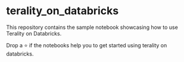 # terality_on_databricks
This repository contains the sample notebook showcasing how to use Terality on Databricks.

Drop a ⭐️ if the notebooks help you to get started using terality on databricks.
